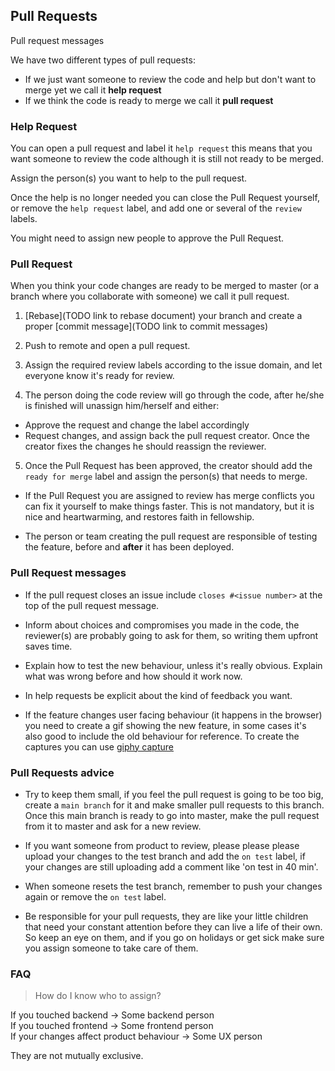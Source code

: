 ## Pull Requests ##
Pull request messages

We have two different types of pull requests:
- If we just want someone to review the code and help but don't want to merge yet we call it **help request**
- If we think the code is ready to merge we call it **pull request**

### Help Request
You can open a pull request and label it `help request` this means that you want someone to review the code although it is still not ready to be merged.

Assign the person(s) you want to help to the pull request.

Once the help is no longer needed you can close the Pull Request yourself, or remove the `help request` label, and add one or several of the `review` labels.

You might need to assign new people to approve the Pull Request.

### Pull Request
When you think your code changes are ready to be merged to master (or a branch where you collaborate with someone) we call it pull request.  
1. [Rebase](TODO link to rebase document) your branch and create a proper [commit message](TODO link to commit messages)

2. Push to remote and open a pull request.

3. Assign the required review labels according to the issue domain, and let everyone know it's ready for review.

4. The person doing the code review will go through the code, after he/she is finished will unassign him/herself and either:
  - Approve the request and change the label accordingly
  - Request changes, and assign back the pull request creator. Once the creator fixes the changes he should reassign the reviewer.

5. Once the Pull Request has been approved, the creator should add the `ready for merge` label and assign the person(s) that needs to merge.


- If the Pull Request you are assigned to review has merge conflicts you can fix it yourself to make things faster. This is not mandatory, but it is nice and heartwarming, and restores faith in fellowship.  

- The person or team creating the pull request are responsible of testing the feature, before and __after__ it has been deployed.

### Pull Request messages
- If the pull request closes an issue include `closes #<issue number>` at the top of the pull request message.

- Inform about choices and compromises you made in the code, the reviewer(s) are probably going to ask for them, so writing them upfront saves time.

- Explain how to test the new behaviour, unless it's really obvious. Explain what was wrong before and how should it work now.

- In help requests be explicit about the kind of feedback you want.

- If the feature changes user facing behaviour (it happens in the browser) you need to create a gif showing the new feature, in some cases it's also good to include the old behaviour for reference. To create the captures you can use [giphy capture](https://giphy.com/apps/giphycapture)

### Pull Requests advice
- Try to keep them small, if you feel the pull request is going to be too big, create a `main branch` for it and make smaller pull requests to this branch. Once this main branch is ready to go into master, make the pull request from it to master and ask for a new review.

- If you want someone from product to review, please please please upload your changes to the test branch and add the `on test` label, if your changes are still uploading add a comment like 'on test in 40 min'.

- When someone resets the test branch, remember to push your changes again or remove the `on test` label.  

- Be responsible for your pull requests, they are like your little children that need your constant attention before they can live a life of their own. So keep an eye on them, and if you go on holidays or get sick make sure you assign someone to take care of them.   

### FAQ ###
>How do I know who to assign?

If you touched backend -> Some backend person  
If you touched frontend -> Some frontend person  
If your changes affect product behaviour -> Some UX person  

They are not mutually exclusive.
